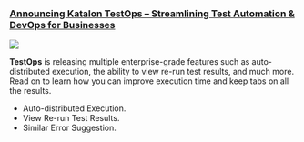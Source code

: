 ### [Announcing Katalon TestOps – Streamlining Test Automation & DevOps for Businesses](https://www.katalon.com/resources-center/blog/testops-streamline-test-automation-devops/)

  <img src="![image](https://d1h3p5fzmizjvp.cloudfront.net/wp-content/uploads/2021/07/Announcing-Katalon-TestOps-%E2%80%93-Streamlining-Test-Automation-DevOps-for-Businesses.png)">

**TestOps** is releasing multiple enterprise-grade features such as auto-distributed execution, the ability to view re-run test results, and much more. Read on to learn how you can improve execution time and keep tabs on all the results.

* Auto-distributed Execution.
* View Re-run Test Results.
* Similar Error Suggestion.
